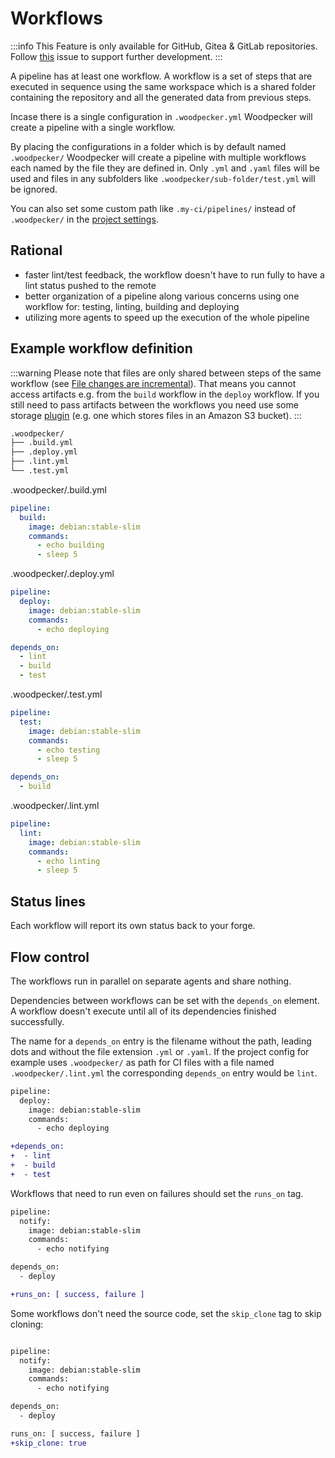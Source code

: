 # Workflows

:::info
This Feature is only available for GitHub, Gitea & GitLab repositories. Follow [this](https://github.com/woodpecker-ci/woodpecker/issues/131) issue to support further development.
:::

A pipeline has at least one workflow. A workflow is a set of steps that are executed in sequence using the same workspace which is a shared folder containing the repository and all the generated data from previous steps.

Incase there is a single configuration in `.woodpecker.yml` Woodpecker will create a pipeline with a single workflow.

By placing the configurations in a folder which is by default named `.woodpecker/` Woodpecker will create a pipeline with multiple workflows each named by the file they are defined in. Only `.yml` and `.yaml` files will be used and files in any subfolders like `.woodpecker/sub-folder/test.yml` will be ignored.

You can also set some custom path like `.my-ci/pipelines/` instead of `.woodpecker/` in the [project settings](./71-project-settings.md).

## Rational

- faster lint/test feedback, the workflow doesn't have to run fully to have a lint status pushed to the remote
- better organization of a pipeline along various concerns using one workflow for: testing, linting, building and deploying
- utilizing more agents to speed up the execution of the whole pipeline

## Example workflow definition

:::warning
Please note that files are only shared between steps of the same workflow (see [File changes are incremental](./20-pipeline-syntax.md#file-changes-are-incremental)). That means you cannot access artifacts e.g. from the `build` workflow in the `deploy` workflow.
If you still need to pass artifacts between the workflows you need use some storage [plugin](./51-plugins/10-plugins.md) (e.g. one which stores files in an Amazon S3 bucket).
:::

```bash
.woodpecker/
├── .build.yml
├── .deploy.yml
├── .lint.yml
└── .test.yml
```

.woodpecker/.build.yml

```yaml
pipeline:
  build:
    image: debian:stable-slim
    commands:
      - echo building
      - sleep 5
```

.woodpecker/.deploy.yml

```yaml
pipeline:
  deploy:
    image: debian:stable-slim
    commands:
      - echo deploying

depends_on:
  - lint
  - build
  - test
```

.woodpecker/.test.yml

```yaml
pipeline:
  test:
    image: debian:stable-slim
    commands:
      - echo testing
      - sleep 5

depends_on:
  - build
```

.woodpecker/.lint.yml

```yaml
pipeline:
  lint:
    image: debian:stable-slim
    commands:
      - echo linting
      - sleep 5
```

## Status lines

Each workflow will report its own status back to your forge.

## Flow control

The workflows run in parallel on separate agents and share nothing.

Dependencies between workflows can be set with the `depends_on` element. A workflow doesn't execute until all of its dependencies finished successfully.

The name for a `depends_on` entry is the filename without the path, leading dots and without the file extension `.yml` or `.yaml`. If the project config for example uses `.woodpecker/` as path for CI files with a file named `.woodpecker/.lint.yml` the corresponding `depends_on` entry would be `lint`.

```diff
pipeline:
  deploy:
    image: debian:stable-slim
    commands:
      - echo deploying

+depends_on:
+  - lint
+  - build
+  - test
```

Workflows that need to run even on failures should set the `runs_on` tag.

```diff
pipeline:
  notify:
    image: debian:stable-slim
    commands:
      - echo notifying

depends_on:
  - deploy

+runs_on: [ success, failure ]
```

Some workflows don't need the source code, set the `skip_clone` tag to skip cloning:

```diff

pipeline:
  notify:
    image: debian:stable-slim
    commands:
      - echo notifying

depends_on:
  - deploy

runs_on: [ success, failure ]
+skip_clone: true
```
